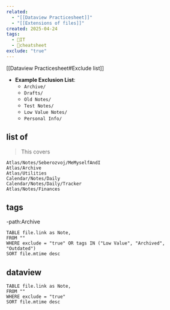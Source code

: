 ```yaml
---
related:
  - "[[Dataview Practicesheet]]"
  - "[[Extensions of files]]"
created: 2025-04-24
tags:
  - 🛜IT
  - 💯cheatsheet
exclude: "true"
---
```

[[Dataview Practicesheet#Exclude list]]


- **Example Exclusion List**:
    - `Archive/`
    - `Drafts/`
    - `Old Notes/`
    - `Test Notes/`
    - `Low Value Notes/`
    - `Personal Info/`

## list of 
> This covers 
```
Atlas/Notes/Seberozvoj/MeMyselfAndI
Atlas/Archive
Atlas/Utilities
Calendar/Notes/Daily
Calendar/Notes/Daily/Tracker
Atlas/Notes/Finances
```

## tags
-path:Archive

```dataview
TABLE file.link as Note,
FROM ""
WHERE exclude = "true" OR tags IN ("Low Value", "Archived", "Outdated")
SORT file.mtime desc
```

## dataview

```dataview
TABLE file.link as Note,
FROM ""
WHERE exclude = "true"
SORT file.mtime desc
```

